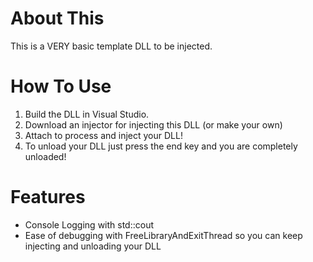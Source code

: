 # About This
This is a VERY basic template DLL to be injected.

# How To Use
1. Build the DLL in Visual Studio.
2. Download an injector for injecting this DLL (or make your own)
3. Attach to process and inject your DLL!
4. To unload your DLL just press the end key and you are completely unloaded!

# Features
- Console Logging with std::cout
- Ease of debugging with FreeLibraryAndExitThread so you can keep injecting and unloading your DLL